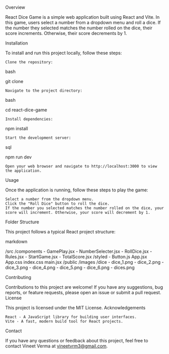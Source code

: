Overview

React Dice Game is a simple web application built using React and Vite. In this game, users select a number from a dropdown menu and roll a dice. If the number they selected matches the number rolled on the dice, their score increments. Otherwise, their score decrements by 1.

Installation

To install and run this project locally, follow these steps:

    Clone the repository:

bash

git clone <repository-url>

    Navigate to the project directory:

bash

cd react-dice-game

    Install dependencies:

npm install

    Start the development server:

sql

npm run dev

    Open your web browser and navigate to http://localhost:3000 to view the application.

Usage

Once the application is running, follow these steps to play the game:

    Select a number from the dropdown menu.
    Click the "Roll Dice" button to roll the dice.
    If the number you selected matches the number rolled on the dice, your score will increment. Otherwise, your score will decrement by 1.

Folder Structure

This project follows a typical React project structure:

markdown

/src
/components - GamePlay.jsx - NumberSelecter.jsx - RollDice.jsx - Rules.jsx - StartGame.jsx - TotalScore.jsx
/styled - Button.js
App.jsx
App.css
index.css
main.jsx
/public
/images
/dice - dice_1.png - dice_2.png - dice_3.png - dice_4.png - dice_5.png - dice_6.png - dices.png

Contributing

Contributions to this project are welcome! If you have any suggestions, bug reports, or feature requests, please open an issue or submit a pull request.
License

This project is licensed under the MIT License.
Acknowledgements

    React - A JavaScript library for building user interfaces.
    Vite - A fast, modern build tool for React projects.

Contact

If you have any questions or feedback about this project, feel free to contact Vineet Verma at vineetvrm3@gmail.com.

